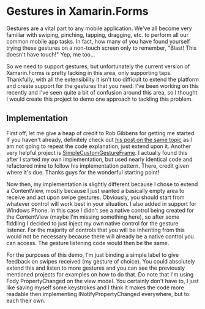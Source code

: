 # Gestures in Xamarin.Forms
Gestures are a vital part to any mobile application.  We've all become very familiar with swiping, pinching, tapping, dragging, etc. to perform all our common mobile app tasks.  In fact, how many of you have found yourself trying these gestures on a non-touch screen only to remember, "Blast! This doesn't have touch!"  Yep, me too...

So we need to support gestures, but unfortunately the current version of Xamarin.Forms is pretty lacking in this area, only supporting taps.  Thankfully, with all the extensibility it isn't too difficult to extend the platform and create support for the gestures that you need.  I've been working on this recently and I've seen quite a bit of confusion around this area, so I thought I would create this project to demo one approach to tackling this problem.

## Implementation
First off, let me give a heap of credit to Rob Gibbens for getting me started.  If you haven't already, definitely check out [his post on the same topic](http://arteksoftware.com/gesture-recognizers-with-xamarin-forms/) as I am not going to repeat the code explanation, just extend upon it.  Another very helpful project is [SimpleCustomGestureFrame](https://github.com/tkowalczyk/SimpleCustomGestureFrame).  I actually found this after I started my own implementation, but used nearly identical code and refactored mine to follow his implementation pattern.  There, credit given where it's due.  Thanks guys for the wonderful starting point!

Now then, my implementation is slightly different because I chose to extend a ContentView, mostly because I just wanted a basically empty area to receive and act upon swipe gestures.  Obviously, you should start from whatever control will work best in your situation.  I also added in support for Windows Phone.  In this case I didn't see a native control being created for the ContentView (maybe I'm missing something here), so after some fiddling I decided to just inject my own native control for the gesture listener.  For the majority of controls that you will be inheriting from this would not be necessary because there will already be a native control you can access.  The gesture listening code would then be the same.

For the purposes of this demo, I'm just binding a simple label to give feedback on swipes received (my gesture of choice).  You could absolutely extend this and listen to more gestures and you can see the previously mentioned projects for examples on how to do that.  Do note that I'm using Fody PropertyChanged on the view model.  You certainly don't have to, I just like saving myself some keystrokes and I think it makes the code more readable then implementing INotifyPropertyChanged everywhere, but to each their own.